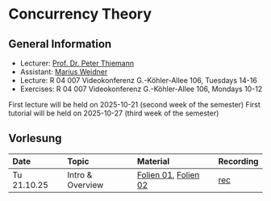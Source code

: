 # Concurrency Theory

## General Information

- Lecturer: [Prof. Dr. Peter Thiemann](/team/thiemann.md)
- Assistant: [Marius Weidner](/team/weidner.md)
- Lecture: R 04 007 Videokonferenz G.-Köhler-Allee 106, Tuesdays 14-16
- Exercises: R 04 007 Videokonferenz G.-Köhler-Allee 106, Mondays 10-12

<div class="warning">
First lecture will be held on 2025-10-21 (second week of the semester)
First tutorial will be held on 2025-10-27 (third week of the semester)
</div>

## Vorlesung

| Date | Topic | Material | Recording
|:-----|:-----|:-----|:-----|
| Tu 21.10.25 | Intro & Overview | [Folien 01][lecture01-slides], [Folien 02][lecture02-slides] | [rec][lecture01-recording] |

[lecture01-slides]: /teaching/25ws/ct/slides/l01.pdf
[lecture02-slides]:  /teaching/25ws/ct/slides/l02.pdf
[lecture01-recording]: https://archive.informatik.uni-freiburg.de/courses/proglang/2025-WS-Concurrency/2025-10-21-lecture-1.mp4
[lecture02-recording]: https://archive.informatik.uni-freiburg.de/courses/proglang/2025-WS-Concurrency/2025-10-21-lecture-2.mp4

